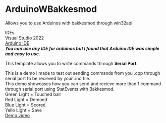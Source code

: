 # ArduinoWBakkesmod
Allows you to use Arduinos with bakkesmod through win32api

IDEs \
Visual Studio 2022 \
[Arduino IDE](https://support.arduino.cc/hc/en-us/articles/360019833020-Download-and-install-Arduino-IDE) \
***You can use any IDE for arduinos but I found that Arduino IDE was simple and easy to use.***


This template allows you to write commands through **Serial Port**.

This is a demo I made to test out sending commands from you .cpp through serial port to be recieved by your .ino file. \
This demo showcases how you can send and recieve more than 1 command through serial port using StatEvents with Bakkesmod. \
Green Light = Touched ball \
Red Light = Demoed \
Blue Light = Scored \
Yello Light = Save \
[Demo video](https://imgur.com/a/uP2UeMF)
